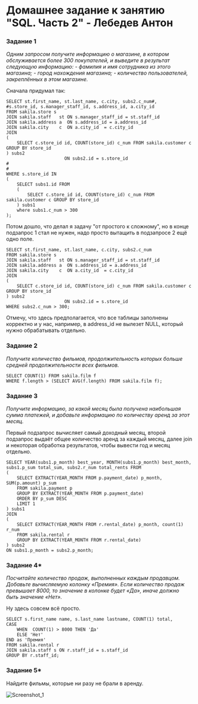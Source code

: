 # Домашнее задание к занятию "SQL. Часть 2" - Лебедев Антон

### Задание 1

*Одним запросом получите информацию о магазине, в котором обслуживается более 300 покупателей, и выведите в результат следующую информацию:* 
*- фамилия и имя сотрудника из этого магазина;*
*- город нахождения магазина;*
*- количество пользователей, закреплённых в этом магазине.*

Сначала придумал так:
``` 
SELECT st.first_name, st.last_name, c.city, subs2.c_num#,
#s.store_id, s.manager_staff_id, s.address_id, a.city_id  
FROM sakila.store s 
JOIN sakila.staff   st ON s.manager_staff_id = st.staff_id
JOIN sakila.address a  ON s.address_id = a.address_id
JOIN sakila.city    c  ON a.city_id  = c.city_id
JOIN 
(
	SELECT c.store_id id, COUNT(store_id) c_num FROM sakila.customer c GROUP BY store_id
) subs2 
                      ON subs2.id = s.store_id
#
#
WHERE s.store_id IN 
(
	SELECT subs1.id FROM 
	(
		SELECT c.store_id id, COUNT(store_id) c_num FROM sakila.customer c GROUP BY store_id
	) subs1
	where subs1.c_num > 300
);

```
Потом дошло, что делал я задачу "от простого к сложному", но в конце подзапрос 1 стал не нужен, надо просто вытащить в подзапросе 2 ещё одно поле.

```
SELECT st.first_name, st.last_name, c.city, subs2.c_num  
FROM sakila.store s 
JOIN sakila.staff   st ON s.manager_staff_id = st.staff_id
JOIN sakila.address a  ON s.address_id = a.address_id
JOIN sakila.city    c  ON a.city_id  = c.city_id
JOIN 
(
	SELECT c.store_id id, COUNT(store_id) c_num FROM sakila.customer c GROUP BY store_id
) subs2 
                      ON subs2.id = s.store_id
WHERE subs2.c_num > 300;
```
Отмечу, что здесь предполагается, что все таблицы заполнены корректно и у нас, например, в address_id не вылезет NULL, который нужно обрабатывать отдельно.

### Задание 2

*Получите количество фильмов, продолжительность которых больше средней продолжительности всех фильмов.*
```
SELECT COUNT(1) FROM sakila.film f
WHERE f.length > (SELECT AVG(f.length) FROM sakila.film f);
```


### Задание 3

*Получите информацию, за какой месяц была получена наибольшая сумма платежей, и добавьте информацию по количеству аренд за этот месяц.*

Первый подзапрос вычисляет самый доходный месяц, второй подзапрос выдаёт общее количество аренд за каждый месяц, далее join и некоторая обработка результатов, чтобы вывести год и месяц отдельно.

```
SELECT YEAR(subs1.p_month) best_year, MONTH(subs1.p_month) best_month, subs1.p_sum total_sum, subs2.r_num total_rents FROM 
(
	SELECT EXTRACT(YEAR_MONTH FROM p.payment_date) p_month, SUM(p.amount) p_sum 
	FROM sakila.payment p 
	GROUP BY EXTRACT(YEAR_MONTH FROM p.payment_date)
	ORDER BY p_sum DESC
	LIMIT 1
) subs1
JOIN
(
	SELECT EXTRACT(YEAR_MONTH FROM r.rental_date) p_month, count(1) r_num 
	FROM sakila.rental r  
	GROUP BY EXTRACT(YEAR_MONTH FROM r.rental_date)
) subs2
ON subs1.p_month = subs2.p_month;
```


### Задание 4*

*Посчитайте количество продаж, выполненных каждым продавцом. Добавьте вычисляемую колонку «Премия». Если количество продаж превышает 8000, то значение в колонке будет «Да», иначе должно быть значение «Нет».*

Ну здесь совсем всё просто.

```
SELECT s.first_name name, s.last_name lastname, COUNT(1) total,
CASE
	WHEN  COUNT(1) > 8000 THEN 'Да'
	ELSE 'Нет'
END as 'Премия'
FROM sakila.rental r 
JOIN sakila.staff s ON r.staff_id = s.staff_id 
GROUP BY r.staff_id;
```
### Задание 5*

Найдите фильмы, которые ни разу не брали в аренду.

![Screenshot_1](https://github.com/Lebedun/HomeWork-Blank/blob/??-??/img/Screenshot_1.jpg)

